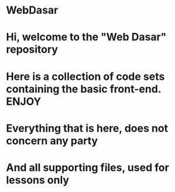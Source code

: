 # WebDasar
# Hi, welcome to the "Web Dasar" repository
# Here is a collection of code sets containing the basic front-end. ENJOY
# Everything that is here, does not concern any party
# And all supporting files, used for lessons only
